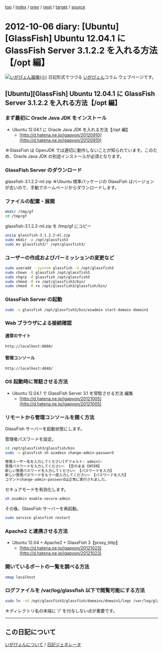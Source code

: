 [top](https://igapyon.github.io/diary/) 
 / [index](https://igapyon.github.io/diary/2012/index.html) 
 / [prev](https://igapyon.github.io/diary/2012/ig121005.html) 
 / [next](https://igapyon.github.io/diary/2012/ig121007.html) 
 / [target](https://igapyon.github.io/diary/2012/ig121006.html) 
 / [source](https://github.com/igapyon/diary/blob/gh-pages/2012/ig121006.html.src.md) 

2012-10-06 diary: [Ubuntu][GlassFish] Ubuntu 12.04.1 に GlassFish Server 3.1.2.2 を入れる方法【/opt 編】
=====================================================================================================
[![いがぴょん画像(小)](https://igapyon.github.io/diary/images/iga200306s.jpg "いがぴょん")](https://igapyon.github.io/diary/memo/memoigapyon.html) 日記形式でつづる [いがぴょん](https://igapyon.github.io/diary/memo/memoigapyon.html)コラム ウェブページです。

## [Ubuntu][GlassFish] Ubuntu 12.04.1 に GlassFish Server 3.1.2.2 を入れる方法【/opt 編】


### まず最初に Oracle Java JDK をインストール


* Ubuntu 12.04.1 に Oracle Java JDK を入れる方法【/opt 編】
  * [http://d.hatena.ne.jp/igapyon/20120910](http://d.hatena.ne.jp/igapyon/20120910)

☆GlassFish は OpenJDK では適切に動作しないことが知られています。このため、Oracle Java JDK の別途インストールが必須となります。


### GlassFish Server のダウンロード

glassfish-3.1.2.2-ml.zip
☆Ubuntu 標準パッケージの GlassFish はバージョンが古いので、手動でホームページからダウンロードします。


### ファイルの配置・展開


```sh
mkdir /tmp/gf
cd /tmp/gf
```

glassfish-3.1.2.2-ml.zip を /tmp/gf にコピー


```sh
unzip glassfish-3.1.2.2-ml.zip 
sudo mkdir -p /opt/glassfish3
sudo mv glassfish3/* /opt/glassfish3/
```



### ユーザーの作成およびパーミッションの変更など


```sh
sudo useradd --system glassfish -d /opt/glassfish3
sudo chown -R glassfish /opt/glassfish3
sudo chgrp -R glassfish /opt/glassfish3
sudo chmod -R +x /opt/glassfish3/bin/
sudo chmod -R +x /opt/glassfish3/glassfish/bin/
```



### GlassFish Server の起動


```sh
sudo -u glassfish /opt/glassfish3/bin/asadmin start-domain domain1
```



### Web ブラウザによる接続確認


#### 通常のサイト


```sh
http://localhost:8080/
```


#### 管理コンソール


```sh
http://localhost:4848/
```



### OS 起動時に常駐させる方法


* Ubuntu 12.04.1 で GlassFish Server 3.1 を常駐させる方法 編集
  * [http://d.hatena.ne.jp/igapyon/20121005](http://d.hatena.ne.jp/igapyon/20121005)



### リモートから管理コンソールを開く方法

GlassFish サーバーを起動状態にします。

管理者パスワードを設定。

```sh
cd /opt/glassfish3/glassfish/bin
sudo -u glassfish sh asadmin change-admin-password
```


```sh
管理ユーザー名を入力してください[デフォルト: admin]>
管理パスワードを入力してください> 【空のまま ENTER】
新しい管理パスワードを入力してください> 【パスワードを入力】
新しい管理パスワードをもう一度入力してください> 【パスワードを入力】
コマンドchange-admin-passwordは正常に実行されました。
```


セキュアモードを有効化します。

```sh
sh asadmin enable-secure-admin
```

その後、GlassFish サーバーを再起動。

```sh
sudo service glassfish restart
```



### Apache2 と連携させる方法


* Ubuntu 12.04 + Apache2 + GlassFish 3【proxy_http】
  * [http://d.hatena.ne.jp/igapyon/20121023](http://d.hatena.ne.jp/igapyon/20121023)



### 開いているポートの一覧を調べる方法


```sh
nmap localhost
```



### ログファイルを /var/log/glassfish 以下で閲覧可能にする方法


```sh
sudo ln -sd /opt/glassfish3/glassfish/domains/domain1/logs /var/log/glassfish
```

☆ディレクトリ名の末端に '/' を付与しない点が重要です。


----------------------------------------------------------------------------------------------------

## この日記について
[いがぴょんについて](https://igapyon.github.io/diary/memo/memoigapyon.html) / [日記ジェネレータ](https://github.com/igapyon/igapyonv3)
